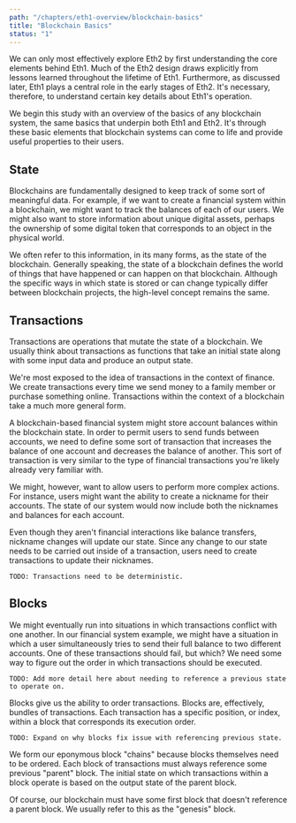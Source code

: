 ```yaml
---
path: "/chapters/eth1-overview/blockchain-basics"
title: "Blockchain Basics"
status: "1"
---
```


We can only most effectively explore Eth2 by first understanding the core elements behind Eth1. Much of the Eth2 design draws explicitly from lessons learned throughout the lifetime of Eth1. Furthermore, as discussed later, Eth1 plays a central role in the early stages of Eth2. It's necessary, therefore, to understand certain key details about Eth1's operation.

We begin this study with an overview of the basics of any blockchain system, the same basics that underpin both Eth1 and Eth2. It's through these basic elements that blockchain systems can come to life and provide useful properties to their users.

## State
Blockchains are fundamentally designed to keep track of some sort of meaningful data. For example, if we want to create a financial system within a blockchain, we might want to track the balances of each of our users. We might also want to store information about unique digital assets, perhaps the ownership of some digital token that corresponds to an object in the physical world.

We often refer to this information, in its many forms, as the state of the blockchain. Generally speaking, the state of a blockchain defines the world of things that have happened or can happen on that blockchain. Although the specific ways in which state is stored or can change typically differ between blockchain projects, the high-level concept remains the same.

## Transactions
Transactions are operations that mutate the state of a blockchain. We usually think about transactions as functions that take an initial state along with some input data and produce an output state. 

We're most exposed to the idea of transactions in the context of finance. We create transactions every time we send money to a family member or purchase something online. Transactions within the context of a blockchain take a much more general form.

A blockchain-based financial system might store account balances within the blockchain state. In order to permit users to send funds between accounts, we need to define some sort of transaction that increases the balance of one account and decreases the balance of another. This sort of transaction is very similar to the type of financial transactions you're likely already very familiar with.

We might, however, want to allow users to perform more complex actions. For instance, users might want the ability to create a nickname for their accounts. The state of our system would now include both the nicknames and balances for each account.

Even though they aren't financial interactions like balance transfers, nickname changes will update our state. Since any change to our state needs to be carried out inside of a transaction, users need to create transactions to update their nicknames.

```text
TODO: Transactions need to be deterministic.
```

## Blocks
We might eventually run into situations in which transactions conflict with one another. In our financial system example, we might have a situation in which a user simultaneously tries to send their full balance to two different accounts. One of these transactions should fail, but which? We need some way to figure out the order in which transactions should be executed.

```text
TODO: Add more detail here about needing to reference a previous state to operate on.
```

Blocks give us the ability to order transactions. Blocks are, effectively, bundles of transactions. Each transaction has a specific position, or index, within a block that corresponds its execution order. 

```text
TODO: Expand on why blocks fix issue with referencing previous state.
```

We form our eponymous block "chains" because blocks themselves need to be ordered. Each block of transactions must always reference some previous "parent" block. The initial state on which transactions within a block operate is based on the output state of the parent block. 

Of course, our blockchain must have some first block that doesn't reference a parent block. We usually refer to this as the "genesis" block.
